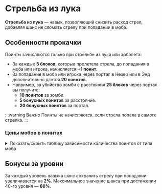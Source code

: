 # Стрельба из лука

**Стрельба из лука** — навык, позволяющий снизить расход стрел, добавляя шанс не сломать стрелу при попадании в моба.

## Особенности прокачки

Поинты зачисляются только при стрельбе из лука или арбалета:
- За каждые **5 блоков**, которые пролетела стрела, до попадания в моба или игрока, начисляется **+1 поинт**.
- За попадание в моба или игрока через портал в Незер или в Энд дополнительно дается **20 поинтов**.
- Например, за убийство зомби с расстояния **25 блоков** через портал вы получите:
  - **10 поинтов** за зомби.
  - **5 бонусных поинтов** за расстояние.
  - **20 бонусных поинтов** за портал.

:::warning Важно
Поинты не начисляются, если стрела попала в самого стрелка.
:::

### Цены мобов в поинтах

<details>
  <summary>Показать/скрыть таблицу зависимости количества поинтов от типа моба</summary>
  <div>
    <table>
      <thead>
        <tr>
          <th>Моб</th>
          <th>Цена в поинтах</th>
        </tr>
      </thead>
      <tbody>
        <tr>
          <th>Летучая мышь, треска, лосось, головастик, тропическая рыба</th>
          <th>1</th>
        </tr>
        <tr>
          <th>Чешуйница</th>
          <th>2</th>
        </tr>
        <tr>
          <th>Эндермен, слизень, курица</th>
          <th>3</th>
        </tr>
        <tr>
          <th>Кролик, зомбифицированный пиглин</th>
          <th>4</th>
        </tr>
        <tr>
          <th>Броненосец, верблюд, корова (любая), лошадь, лама, овца, нюхач, лавомерка</th>
          <th>5</th>
        </tr>
        <tr>
          <th>Вредина, спрут (любой)</th>
          <th>7</th>
        </tr>
        <tr>
          <th>Скелет (обычный), паук (любой), крипер, зомби (любой), свинья, разбойник, пиглин, эндермит</th>
          <th>10</th>
        </tr>
        <tr>
          <th>Хоглин, фантом, зимогор, ведьма, болотник</th>
          <th>12</th>
        </tr>
        <tr>
          <th>Ифрит, гаст, магмовый куб, заклинатель, поборник, страж, шалкер, визер-скелет, зоглин</th>
          <th>15</th>
        </tr>
        <tr>
          <th>Разоритель</th>
          <th>25</th>
        </tr>
        <tr>
          <th>Брутальный пиглин, железный голем</th>
          <th>40</th>
        </tr>
        <tr>
          <th>Древний страж</th>
          <th>50</th>
        </tr>
        <tr>
          <th>Хранитель</th>
          <th>250</th>
        </tr>
        <tr>
          <th>Иссушитель</th>
          <th>400</th>
        </tr>
        <tr>
          <th>Эндер-дракон</th>
          <th>500</th>
        </tr>
      </tbody>
    </table>
  </div>
</details>


## Бонусы за уровни

За каждый уровень навыка шанс сохранить стрелу при попадании увеличивается на **2%**. Максимальное значение шанса при достижении 40-го уровня — **80%**.

